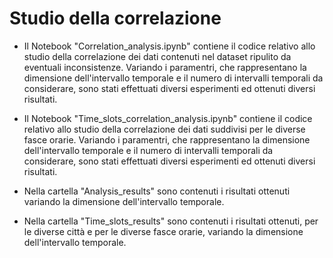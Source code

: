 # Studio della correlazione

- Il Notebook "Correlation_analysis.ipynb" contiene il codice relativo allo studio
della correlazione dei dati contenuti nel dataset ripulito da eventuali inconsistenze.
Variando i paramentri, che rappresentano la dimensione dell'intervallo temporale e il
numero di intervalli temporali da considerare, sono stati effettuati diversi esperimenti
ed ottenuti diversi risultati.

- Il Notebook "Time_slots_correlation_analysis.ipynb" contiene il codice relativo allo studio
della correlazione dei dati suddivisi per le diverse fasce orarie.
Variando i paramentri, che rappresentano la dimensione dell'intervallo temporale e il
numero di intervalli temporali da considerare, sono stati effettuati diversi esperimenti
ed ottenuti diversi risultati.

- Nella cartella "Analysis_results" sono contenuti i risultati ottenuti variando la 
dimensione dell'intervallo temporale.

- Nella cartella "Time_slots_results" sono contenuti i risultati ottenuti, per le 
diverse città e per le diverse fasce orarie, variando la dimensione dell'intervallo temporale.